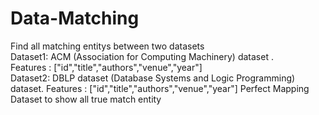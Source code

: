 # Data-Matching <br>
Find all matching entitys between two datasets <br>
Dataset1: ACM (Association for Computing Machinery) dataset .<br> Features : ["id","title","authors","venue","year"]<br>
Dataset2: DBLP dataset (Database Systems and Logic Programming) dataset. Features : ["id","title","authors","venue","year"]
Perfect Mapping Dataset to show all true match entity 
